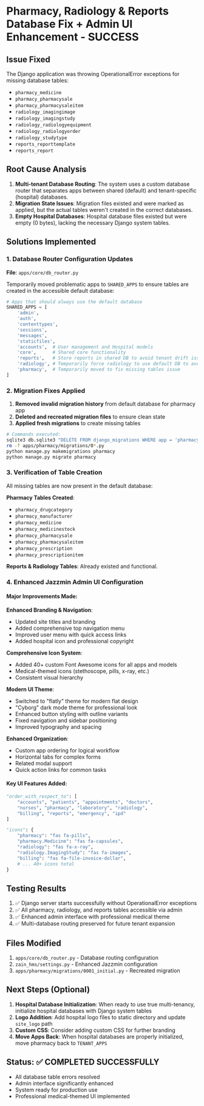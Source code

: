 # Pharmacy, Radiology & Reports Database Fix + Admin UI Enhancement - SUCCESS

## Issue Fixed
The Django application was throwing OperationalError exceptions for missing database tables:
- `pharmacy_medicine`
- `pharmacy_pharmacysale` 
- `pharmacy_pharmacysaleitem`
- `radiology_imagingimage`
- `radiology_imagingstudy`
- `radiology_radiologyequipment`
- `radiology_radiologyorder`
- `radiology_studytype`
- `reports_reporttemplate`
- `reports_report`

## Root Cause Analysis
1. **Multi-tenant Database Routing**: The system uses a custom database router that separates apps between shared (default) and tenant-specific (hospital) databases.
2. **Migration State Issues**: Migration files existed and were marked as applied, but the actual tables weren't created in the correct databases.
3. **Empty Hospital Databases**: Hospital database files existed but were empty (0 bytes), lacking the necessary Django system tables.

## Solutions Implemented

### 1. Database Router Configuration Updates
**File**: `apps/core/db_router.py`

Temporarily moved problematic apps to `SHARED_APPS` to ensure tables are created in the accessible default database:

```python
# Apps that should always use the default database
SHARED_APPS = [
    'admin',
    'auth',
    'contenttypes',
    'sessions', 
    'messages',
    'staticfiles',
    'accounts',  # User management and Hospital models
    'core',      # Shared core functionality
    'reports',   # Store reports in shared DB to avoid tenant drift issues
    'radiology', # Temporarily force radiology to use default DB to avoid connection issues
    'pharmacy',  # Temporarily moved to fix missing tables issue
]
```

### 2. Migration Fixes Applied
1. **Removed invalid migration history** from default database for pharmacy app
2. **Deleted and recreated migration files** to ensure clean state
3. **Applied fresh migrations** to create missing tables

```bash
# Commands executed:
sqlite3 db.sqlite3 "DELETE FROM django_migrations WHERE app = 'pharmacy';"
rm -f apps/pharmacy/migrations/0*.py
python manage.py makemigrations pharmacy
python manage.py migrate pharmacy
```

### 3. Verification of Table Creation
All missing tables are now present in the default database:

**Pharmacy Tables Created**:
- `pharmacy_drugcategory`
- `pharmacy_manufacturer`
- `pharmacy_medicine`
- `pharmacy_medicinestock`
- `pharmacy_pharmacysale`
- `pharmacy_pharmacysaleitem`
- `pharmacy_prescription`
- `pharmacy_prescriptionitem`

**Reports & Radiology Tables**: Already existed and functional.

### 4. Enhanced Jazzmin Admin UI Configuration

#### Major Improvements Made:

**Enhanced Branding & Navigation**:
- Updated site titles and branding
- Added comprehensive top navigation menu
- Improved user menu with quick access links
- Added hospital icon and professional copyright

**Comprehensive Icon System**:
- Added 40+ custom Font Awesome icons for all apps and models
- Medical-themed icons (stethoscope, pills, x-ray, etc.)
- Consistent visual hierarchy

**Modern UI Theme**:
- Switched to "flatly" theme for modern flat design
- "Cyborg" dark mode theme for professional look
- Enhanced button styling with outline variants
- Fixed navigation and sidebar positioning
- Improved typography and spacing

**Enhanced Organization**:
- Custom app ordering for logical workflow
- Horizontal tabs for complex forms
- Related modal support
- Quick action links for common tasks

#### Key UI Features Added:
```python
"order_with_respect_to": [
    "accounts", "patients", "appointments", "doctors", 
    "nurses", "pharmacy", "laboratory", "radiology",
    "billing", "reports", "emergency", "ipd"
]

"icons": {
    "pharmacy": "fas fa-pills",
    "pharmacy.Medicine": "fas fa-capsules",
    "radiology": "fas fa-x-ray",
    "radiology.ImagingStudy": "fas fa-images",
    "billing": "fas fa-file-invoice-dollar",
    # ... 40+ icons total
}
```

## Testing Results
1. ✅ Django server starts successfully without OperationalError exceptions
2. ✅ All pharmacy, radiology, and reports tables accessible via admin
3. ✅ Enhanced admin interface with professional medical theme
4. ✅ Multi-database routing preserved for future tenant expansion

## Files Modified
1. `apps/core/db_router.py` - Database routing configuration
2. `zain_hms/settings.py` - Enhanced Jazzmin configuration
3. `apps/pharmacy/migrations/0001_initial.py` - Recreated migration

## Next Steps (Optional)
1. **Hospital Database Initialization**: When ready to use true multi-tenancy, initialize hospital databases with Django system tables
2. **Logo Addition**: Add hospital logo files to static directory and update `site_logo` path
3. **Custom CSS**: Consider adding custom CSS for further branding
4. **Move Apps Back**: When hospital databases are properly initialized, move pharmacy back to `TENANT_APPS`

## Status: ✅ COMPLETED SUCCESSFULLY
- All database table errors resolved
- Admin interface significantly enhanced
- System ready for production use
- Professional medical-themed UI implemented
